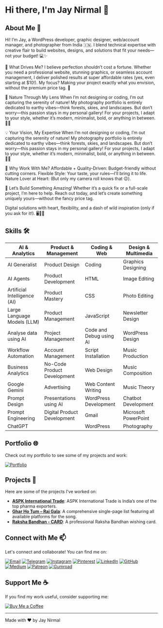 # Hi there, I'm Jay Nirmal 👋

## About Me 🚀

Hi! I’m Jay, a WordPress developer, graphic designer, web/account manager, and photographer from India 🇮🇳. I blend technical expertise with creative flair to build websites, designs, and solutions that fit your needs—not your budget! 💻✨

🚀 What Drives Me?
I believe perfection shouldn’t cost a fortune. Whether you need a professional website, stunning graphics, or seamless account management, I deliver polished results at super affordable rates (yes, even starting at $10!). My focus? Making your project exactly what you envision, without the premium price tag. 💸

📸 Nature Through My Lens
When I’m not designing or coding, I’m out capturing the serenity of nature! My photography portfolio is entirely dedicated to earthy vibes—think forests, skies, and landscapes. But don’t worry—this passion stays in my personal gallery! For your projects, I adapt to your style, whether it’s modern, minimalist, bold, or anything in between. 🌄🌱

💡 Your Vision, My Expertise
When I’m not designing or coding, I’m out capturing the serenity of nature! My photography portfolio is entirely dedicated to earthy vibes—think forests, skies, and landscapes. But don’t worry—this passion stays in my personal gallery! For your projects, I adapt to your style, whether it’s modern, minimalist, bold, or anything in between. 🌄🌱

🌟 Why Work With Me?
Affordable + Quality-Driven: Budget-friendly without cutting corners.
Flexible Style: Your taste, your rules—I’ll bring it to life.
Nature Lover at Heart: (But only my camera roll knows that 😉).

📩 Let’s Build Something Amazing!
Whether it’s a quick fix or a full-scale project, I’m here to help. Reach out today, and let’s create something uniquely yours—without the fancy price tag.

Digital solutions with heart, flexibility, and a dash of wild inspiration (only if you ask for it!). 🖥️🌿💡

## Skills 🛠️

| AI & Analytics | Product & Management | Coding & Web | Design & Multimedia |
|----------------|-------------------|-------------|------------------|
| AI Generalist | Product Design | Coding | Graphics Designing |
| AI Agents | Product Development | HTML | Image Editing |
| Artificial Intelligence (AI) | Product Mastery | CSS | Photo Editing |
| Large Language Models (LLM) | Product Management | JavaScript | Newsletter Design |
| Analyse data using AI | Project Management | Code and Debug using AI | WordPress Design |
| Workflow Automation | Account Management | Script Installation | Music Production |
| Business Analytics | No-Code Product Development | Web Design | Music Composition |
| Google Gemini | Advertising | Web Content Writing | Music Theory |
| Prompt Design | Presentations using AI | WordPress Development | Chatbot Development |
| Prompt Engineering | Digital Product Development | Gmail | Microsoft PowerPoint |
| ChatGPT | | WordPress | Photography |

## Portfolio 🌐

Check out my portfolio to see some of my projects and work:

[![Portfolio](https://img.shields.io/badge/Portfolio-View%20My%20Portfolio-blue?style=for-the-badge&logo=google-chrome)](https://jaynirmal24.blogspot.com/)

## Projects 🚀

Here are some of the projects I've worked on:

- **[ASPK International Trade](https://aspkinternationaltrade.com/)**: ASPK International Trade is India’s one of the top pharma exporters.
- **[Ghar Ho Tum – Raj Gala](https://ghar-ho-tum.netlify.app/)**: A comprehensive single-page list featuring all available platforms for the song.
- **[Raksha Bandhan - CARD](https://raksha-bandhann.netlify.app/)**: A professional Raksha Bandhan wishing card.

## Connect with Me 📫

Let's connect and collaborate! You can find me on:

[![Email](https://img.shields.io/badge/Email%20Me-white?style=for-the-badge&logo=gmail)](mailto:jaynirmal248@gmail.com)
[![Telegram](https://img.shields.io/badge/Telegram-lightblue?style=for-the-badge&logo=Telegram)](http://t.me/jaynirmal24)
[![Instagram](https://img.shields.io/badge/Instagram-darkorange?style=for-the-badge&logo=instagram)](https://www.instagram.com/jay__nirmal/)
[![Pinterest](https://img.shields.io/badge/pinterest-red?style=for-the-badge&logo=pinterest)](https://www.pinterest.com/jaynirmal24/_created)
[![LinkedIn](https://img.shields.io/badge/Linkedin-darkblue?style=for-the-badge&logo=linkedin)](https://www.linkedin.com/in/jaynirmal248/)
[![GitHub](https://img.shields.io/badge/GitHub-black?style=for-the-badge&logo=github)](https://github.com/jaynirmal24)
[![Medium](https://img.shields.io/badge/Medium-black?style=for-the-badge&logo=medium)](https://jaynirmal.medium.com/)
[![Patreon](https://img.shields.io/badge/Patreon-black?style=for-the-badge&logo=patreon)](https://www.patreon.com/c/jaynirmal)
[![Gumroad](https://img.shields.io/badge/Gumroad-pink?style=for-the-badge&logo=gumroad)](https://jaynirmal.gumroad.com/)

## Support Me ☕

If you find my work useful, consider supporting me:

[![Buy Me a Coffee](https://img.shields.io/badge/Buy%20Me%20a%20Coffee-Support%20Me-orange?style=for-the-badge&logo=buymeacoffee)](https://coff.ee/jaynirmal)

---

Made with ❤️ by Jay Nirmal

